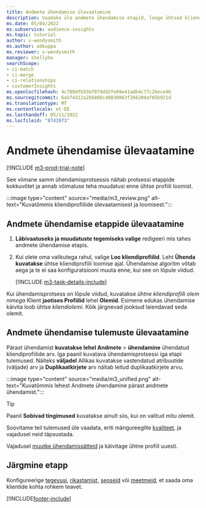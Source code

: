 ```yaml
---
title: Andmete ühendamise ülevaatamine
description: Vaadake üle andmete ühendamise etapid, looge ühtsed kliendiprofiilid ja vaadake tulemused üle
ms.date: 05/04/2022
ms.subservice: audience-insights
ms.topic: tutorial
author: v-wendysmith
ms.author: adkuppa
ms.reviewer: v-wendysmith
manager: shellyha
searchScope:
- ci-match
- ci-merge
- ci-relationships
- customerInsights
ms.openlocfilehash: 4c709dfb55bf079dd2fe99e41adb4c77c2bece4b
ms.sourcegitcommit: 6a5f4312a2bb808c40830863f26620daf65b921d
ms.translationtype: MT
ms.contentlocale: et-EE
ms.lasthandoff: 05/11/2022
ms.locfileid: "8742973"
---
```

# <a name="review-data-unification"></a>Andmete ühendamise ülevaatamine

[!INCLUDE [m3-prod-trial-note](includes/m3-prod-trial-note.md)]

See viimane samm ühendamisprotsessis näitab protsessi etappide kokkuvõtet ja annab võimaluse teha muudatusi enne ühtse profiili loomist.

:::image type="content" source="media/m3_review.png" alt-text="Kuvatõmmis kliendiprofiilide ülevaatamisest ja loomisest.":::

## <a name="review-the-data-unification-steps"></a>Andmete ühendamise etappide ülevaatamine

1. **Läbivaatuseks ja muudatuste tegemiseks valige** redigeeri mis tahes andmete ühendamise etapis.

1. Kui olete oma valikutega rahul, valige **Loo kliendiprofiilid**. Leht **Ühenda kuvatakse** ühtse kliendiprofiili loomise ajal. Ühendamise algoritm võtab aega ja te ei saa konfiguratsiooni muuta enne, kui see on lõpule viidud.

   [!INCLUDE [m3-task-details-include](includes/m3-task-details.md)]

Kui ühendamisprotsess on lõpule viidud, kuvatakse *ühtne kliendiprofiili olem nimega* Klient **jaotises Profiilid** lehel **Olemid**. Esimene edukas ühendamise käivita loob ühtse *kliendiolemi*. Kõik järgnevad jooksud laiendavad seda olemit.

## <a name="review-the-results-of-data-unification"></a>Andmete ühendamise tulemuste ülevaatamine

Pärast ühendamist **kuvatakse lehel Andmete** > **ühendamine** ühendatud kliendiprofiilide arv. Iga paanil kuvatava ühendamisprotsessi iga etapi tulemused. Näiteks **väljadel** Allikas kuvatakse vastendatud atribuutide (väljade) arv ja **Duplikaatkirjete** arv näitab leitud duplikaatkirjete arvu.

:::image type="content" source="media/m3_unified.png" alt-text="Kuvatõmmis lehest Andmete ühendamine pärast andmete ühendamist.":::

> [!TIP]
> Paanil **Sobivad tingimused** kuvatakse ainult siis, kui on valitud mitu olemit.

Soovitame teil tulemused üle vaadata, eriti mängureeglite [kvaliteet](data-unification-update.md#manage-match-rules), ja vajadusel neid täpsustada.

Vajadusel [muutke ühendamissätteid](data-unification-update.md) ja käivitage ühtne profiil uuesti.

## <a name="next-step"></a>Järgmine etapp

Konfigureerige [tegevusi](activities.md), [rikastamist](enrichment-hub.md), [seoseid](relationships.md) või [meetmeid](measures.md), et saada oma klientide kohta rohkem teavet.

[!INCLUDE[footer-include](includes/footer-banner.md)]
